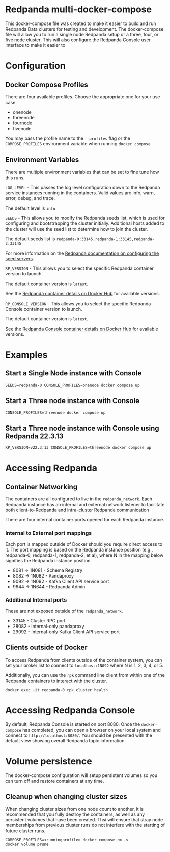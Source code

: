 # Redpanda multi-docker-compose

This docker-compose file was created to make it easier to build and run Redpanda Data clusters for testing and development. The docker-compose file will allow you to run a single node Redpanda setup or a three, four, or five node cluster. This will also configure the Redpanda Console user interface to make it easier to 

# Configuration

## Docker Compose Profiles

There are four available profiles. Choose the appropriate one for your use case. 

* onenode
* threenode
* fournode
* fivenode

You may pass the profile name to the `--profiles` flag or the `COMPOSE_PROFILES` environment variable when running `docker compose` 

## Environment Variables

There are multiple environment variables that can be set to fine tune how this runs.

`LOG_LEVEL` - This passes the log level configuration down to the Redpanda service instances running in the containers. Valid values are info, warn, error, debug, and trace. 

The default level is `info`

`SEEDS` - This allows you to modify the Redpanda seeds list, which is used for configuring and bootstrapping the cluster initially. Additional hosts added to the cluster will use the seed list to determine how to join the cluster. 

The default seeds list is `redpanda-0:33145,redpanda-1:33145,redpanda-2:33145`

For more information on the [Redpanda documentation on configuring the seed servers](https://docs.redpanda.com/docs/deploy/deployment-option/self-hosted/manual/production/production-deployment/#configure-the-seed-servers).

`RP_VERSION` - This allows you to select the specific Redpanda container version to launch. 

The default container version is `latest`.

See the [Redpanda container details on Docker Hub](https://hub.docker.com/r/redpandadata/redpanda) for available versions.

`RP_CONSOLE_VERSION` - This allows you to select the specific Redpanda Console container version to launch.

The default container version is `latest`.

See the [Redpanda Console container details on Docker Hub](https://hub.docker.com/r/redpandadata/console) for available versions.

# Examples

## Start a Single Node instance with Console

```
SEEDS=redpanda-0 CONSOLE_PROFILES=onenode docker compose up
```

## Start a Three node instance with Console

```
CONSOLE_PROFILES=threenode docker compose up
```

## Start a Three node instance with Console using Redpanda 22.3.13

```
RP_VERSION=v22.3.13 CONSOLE_PROFILES=threenode docker compose up
```


# Accessing Redpanda

## Container Networking

The containers are all configured to live in the `redpanda_network`. Each Redpanda instance has an internal and external network listener to facilitate both client-to-Redpanda and intra-cluster Redpanda communication

There are four internal container ports opened for each Redpanda instance. 

### Internal to External port mappings

Each port is mapped outside of Docker should you require direct access to it. The port mapping is based on the Redpanda instance position (e.g., redpanda-0, redpanda-1, redpanda-2, et al), where N in the mapping below signifies the Redpanda instance position.

* 8081 -> 1N081 - Schema Registry
* 8082 -> 1N082 - Pandaproxy
* 9092 -> 1N092 - Kafka Client API service port
* 9644 -> 1N644 - Redpanda Admin

### Additional Internal ports

These are not exposed outside of the `redpanda_network`.

* 33145 - Cluster RPC port
* 28082 - Internal-only pandaproxy
* 29092 - Internal-only Kafka Client API service port

## Clients outside of Docker

To access Redpanda from clients outside of the container system, you can set your broker list to connect to `localhost:1N092` where N is 1, 2, 3, 4, or 5.  

Additionally, you can use the `rpk` command line client from within one of the Redpanda containers to interact with the cluster.

```
docker exec -it redpanda-0 rpk cluster health
```

# Accessing Redpanda Console

By default, Redpanda Console is started on port 8080. Once the `docker-compose` has completed, you can open a browser on your local system and connect to `http://localhost:8080/`. You should be presented with the default view showing overall Redpanda topic information.

# Volume persistence

The docker-compose configuration will setup persistent volumes so you can turn off and restore containers at any time. 


## Cleanup when changing cluster sizes

When changing cluster sizes from one node count to another, it is recommended that you fully destroy the containers, as well as any persistent volumes that have been created. Thsi will ensure that stray node memberships from previous cluster runs do not interfere with the starting of future cluster runs.

```
COMPOSE_PROFILES=<runningprofile> docker compose rm -v
docker volume prune 
```
